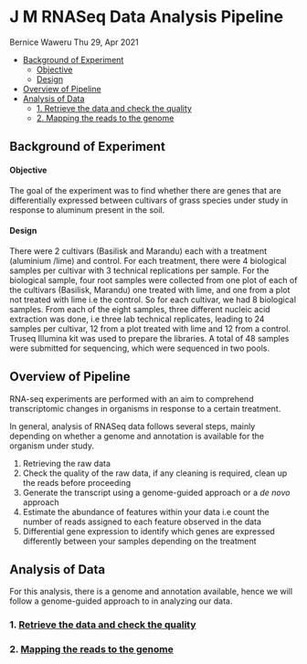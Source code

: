 J M RNASeq Data Analysis Pipeline
================
Bernice Waweru
Thu 29, Apr 2021

-   [Background of Experiment](#background-of-experiment)
    -   [Objective](#objective)
    -   [Design](#design)
-   [Overview of Pipeline](#overview-of-pipeline)
-   [Analysis of Data](#analysis-of-data)
    -   [1. Retrieve the data and check the
        quality](#1-retrieve-the-data-and-check-the-quality)
    -   [2. Mapping the reads to the
        genome](#2-mapping-the-reads-to-the-genome)

## Background of Experiment

#### Objective

The goal of the experiment was to find whether there are genes that are
differentially expressed between cultivars of grass species under study
in response to aluminum present in the soil.

#### Design

There were 2 cultivars (Basilisk and Marandu) each with a treatment
(aluminium /lime) and control. For each treatment, there were 4
biological samples per cultivar with 3 technical replications per
sample. For the biological sample, four root samples were collected from
one plot of each of the cultivars (Basilisk, Marandu) one treated with
lime, and one from a plot not treated with lime i.e the control. So for
each cultivar, we had 8 biological samples. From each of the eight
samples, three different nucleic acid extraction was done, i.e three lab
technical replicates, leading to 24 samples per cultivar, 12 from a plot
treated with lime and 12 from a control. Truseq Illumina kit was used to
prepare the libraries. A total of 48 samples were submitted for
sequencing, which were sequenced in two pools.

## Overview of Pipeline

RNA-seq experiments are performed with an aim to comprehend
transcriptomic changes in organisms in response to a certain treatment.

In general, analysis of RNASeq data follows several steps, mainly
depending on whether a genome and annotation is available for the
organism under study.

1.  Retrieving the raw data
2.  Check the quality of the raw data, if any cleaning is required,
    clean up the reads before proceeding
3.  Generate the transcript using a genome-guided approach or a *de
    novo* approach
4.  Estimate the abundance of features within your data i.e count the
    number of reads assigned to each feature observed in the data
5.  Differential gene expression to identify which genes are expressed
    differently between your samples depending on the treatment

## Analysis of Data

For this analysis, there is a genome and annotation available, hence we
will follow a genome-guided approach to in analyzing our data.

### 1. [Retrieve the data and check the quality](https://github.com/bnwaweru/RNASeq-Analysis/blob/main/M-Jules/MJules-Data-Quality.md)

### 2. [Mapping the reads to the genome](https://github.com/bnwaweru/RNASeq-Analysis/blob/main/M-Jules/M-Jules-RNASeq-Analysis-Pipeline.md)
